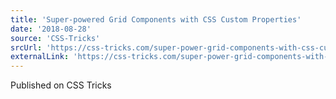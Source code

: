 ```yaml
---
title: 'Super-powered Grid Components with CSS Custom Properties'
date: '2018-08-28'
source: 'CSS-Tricks'
srcUrl: 'https://css-tricks.com/super-power-grid-components-with-css-custom-properties/'
externalLink: 'https://css-tricks.com/super-power-grid-components-with-css-custom-properties/'
---
```


Published on CSS Tricks
